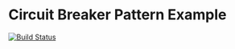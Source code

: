 # Circuit Breaker Pattern Example

[![Build Status](https://travis-ci.org/miclip/CircuitBreaker.svg?branch=master)](https://travis-ci.org/miclip/CircuitBreaker.svg?branch=master)

